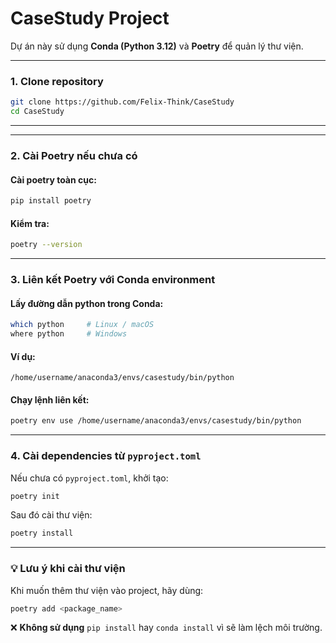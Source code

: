 # CaseStudy Project

Dự án này sử dụng **Conda (Python 3.12)** và **Poetry** để quản lý thư viện.

---

### 1. Clone repository

```bash
git clone https://github.com/Felix-Think/CaseStudy
cd CaseStudy
```

---


---

### 2. Cài Poetry nếu chưa có

#### Cài poetry toàn cục:

```bash
pip install poetry
```

#### Kiểm tra:

```bash
poetry --version
```

---

### 3. Liên kết Poetry với Conda environment

#### Lấy đường dẫn python trong Conda:

```bash
which python     # Linux / macOS
where python     # Windows
```

#### Ví dụ:

```
/home/username/anaconda3/envs/casestudy/bin/python
```

#### Chạy lệnh liên kết:

```bash
poetry env use /home/username/anaconda3/envs/casestudy/bin/python
```

---

### 4. Cài dependencies từ `pyproject.toml`

Nếu chưa có `pyproject.toml`, khởi tạo:

```bash
poetry init
```

Sau đó cài thư viện:

```bash
poetry install
```

---

### 💡 Lưu ý khi cài thư viện

Khi muốn thêm thư viện vào project, hãy dùng:

```bash
poetry add <package_name>
```

❌ **Không sử dụng** `pip install` hay `conda install` vì sẽ làm lệch môi trường.
